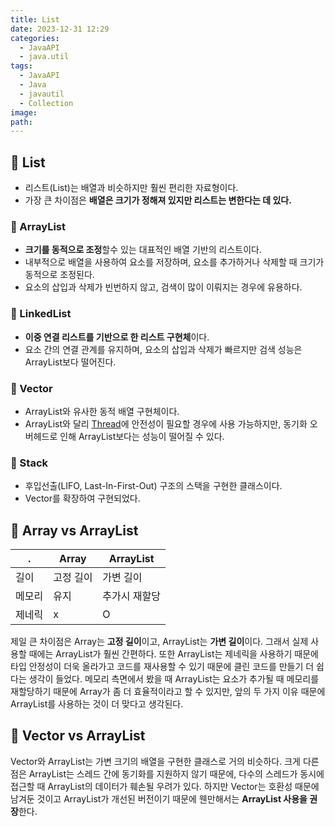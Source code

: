 ```yaml
---
title: List
date: 2023-12-31 12:29
categories:
  - JavaAPI
  - java.util
tags:
  - JavaAPI
  - Java
  - javautil
  - Collection
image: 
path:
---
```


## 🌈 List
+ 리스트(List)는 배열과 비슷하지만 훨씬 편리한 자료형이다.
+ 가장 큰 차이점은 **배열은 크기가 정해져 있지만 리스트는 변한다는 데 있다.**

### 📌 ArrayList
+ **크기를 동적으로 조정**할수 있는 대표적인 배열 기반의 리스트이다.
+ 내부적으로 배열을 사용하여 요소를 저장하며, 요소를 추가하거나 삭제할 때 크기가 동적으로 조정된다.
+ 요소의 삽입과 삭제가 빈번하지 않고, 검색이 많이 이뤄지는 경우에 유용하다.

### 📌 LinkedList
+ **이중 연결 리스트를 기반으로 한 리스트 구현체**이다.
+ 요소 간의 연결 관계를 유지하며, 요소의 삽입과 삭제가 빠르지만 검색 성능은 ArrayList보다 떨어진다.

### 📌 Vector
+ ArrayList와 유사한 동적 배열 구현체이다.
+ ArrayList와 달리 [Thread](https://sonjh919.github.io/posts/Thread)에 안전성이 필요할 경우에 사용 가능하지만, 동기화 오버헤드로 인해 ArrayList보다는 성능이 떨어질 수 있다.

### 📌 Stack
+ 후입선출(LIFO, Last-In-First-Out) 구조의 스택을 구현한 클래스이다.
+ Vector를 확장하여 구현되었다.

## 🌈 Array vs ArrayList
|.|Array|ArrayList|
|---|---|---|
|길이|고정 길이|가변 길이|
|메모리|유지|추가시 재할당|
|제네릭|x|O|
제일 큰 차이점은 Array는 **고정 길이**이고, ArrayList는 **가변 길이**이다. 그래서 실제 사용할 때에는 ArrayList가 훨씬 간편하다. 또한 ArrayList는 제네릭을 사용하기 때문에 타입 안정성이 더욱 올라가고 코드를 재사용할 수 있기 때문에 클린 코드를 만들기 더 쉽다는 생각이 들었다. 메모리 측면에서 봤을 때 ArrayList는 요소가 추가될 때 메모리를 재할당하기 때문에 Array가 좀 더 효율적이라고 할 수 있지만, 앞의 두 가지 이유 때문에 ArrayList를 사용하는 것이 더 맞다고 생각된다.

## 🌈 Vector vs ArrayList
Vector와 ArrayList는 가변 크기의 배열을 구현한 클래스로 거의 비슷하다. 크게 다른 점은 ArrayList는 스레드 간에 동기화를 지원하지 않기 때문에, 다수의 스레드가 동시에 접근할 때 ArrayList의 데이터가 훼손될 우려가 있다. 하지만 Vector는 호환성 때문에 남겨둔 것이고 ArrayList가 개선된 버전이기 때문에 웬만해서는 **ArrayList 사용을 권장**한다.
